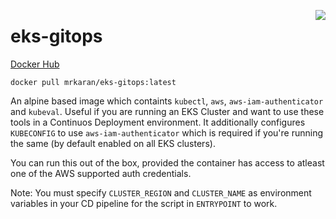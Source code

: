 <a href="https://zerodha.tech"><img src="https://zerodha.tech/static/images/github-badge.svg" align="right" /></a>

# eks-gitops

[Docker Hub](https://hub.docker.com/repository/docker/mrkaran/eks-gitops)

`docker pull mrkaran/eks-gitops:latest`

An alpine based image which containts `kubectl`, `aws`, `aws-iam-authenticator` and `kubeval`. Useful if you are running an EKS Cluster
and want to use these tools in a Continuos Deployment environment. It additionally configures `KUBECONFIG` to use
`aws-iam-authenticator` which is required if you're running the same (by default enabled on all EKS clusters).

You can run this out of the box, provided the container has access to atleast one of the AWS supported auth credentials.

Note: You must specify `CLUSTER_REGION` and `CLUSTER_NAME` as environment variables in your CD pipeline for the script in
`ENTRYPOINT` to work.
